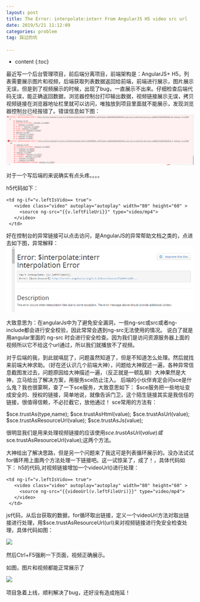 ```yaml
---
layout: post
title: The Error: interpolate:interr From AngularJS H5 video src url
date: 2019/5/21 11:12:09 
categories: problem
tag: 踩过的坑

---
```



* content
{:toc}


最近写一个后台管理项目，前后端分离项目，前端架构是：AngularJS+ H5，列表需要展示图片和视频，后端获取列表数据返回给前端，前端进行展示，图片展示无误，但是到了视频展示的时候，出现了bug，一直展示不出来。仔细检查后端代码无误，能正确返回数据，浏览器控制台打印输出数据，视频链接展示无误，拷贝视频链接在浏览器地址栏里就可以访问，唯独放到项目里面就不能展示，发现浏览器控制台已经报错了。错误信息如下图：
 ![](/styles/images/problem/angularjs_error/0.png)

对于一个写后端的来说确实有点头疼。。。。

h5代码如下：

```
<td ng-if="v.leftIsVido== true">
   <video class="video" autoplay="autoplay" width="80" height="60" >
   	 <source ng-src="{{v.leftFileUri}}" type="video/mp4">
   </video>
 </td>

```

好在控制台的异常链接可以点击访问，是AngularJS的异常帮助文档之类的，点进去如下图，异常解释：
 ![](/styles/images/problem/angularjs_error/1.png)

大致意思为：在angularJs中为了避免安全漏洞，一些ng-src或src或者ng-include都会进行安全校验，因此常常会遇到ng-src无法使用的情况。
说白了就是用angular里面的 ng-src 时会进行安全检查。因为我们是访问资源服务器上面的视频所以它不给这个url通过，所以我们就播放不了视频。

对于后端的我，到此就嗝屁了，问题虽然知道了，但是不知道怎么处理。然后就找来前端大神求助。（好在还认识几个前端大神），问题给大神叙述一遍，各种异常信息截图发过去，问题原因给大神描述一遍，（反正就是一顿乱聊）大神果然是大神，立马给出了解决方案，用服务sce防止注入。
后端的小伙伴肯定会问sce是什么鬼？我也很蒙啊，查了一下sce服务，大致意思如下：
$sce服务把一些地址变成安全的、授权的链接，简单地说，就像告诉门卫，这个陌生链接其实是我信任的链接，很值得信赖，不必拦截它，放他通过！
sce常用的方法有：

$sce.trustAs(type,name);
$sce.trustAsHtml(value);
$sce.trustAsUrl(value);
$sce.trustAsResourceUrl(value);
$sce.trustAsJs(value);

很明显我们是用来处理视频链接的应该使用$sce.trustAsUrl(value)或$sce.trustAsResourceUrl(value);这两个方法。

大神给出了解决思路，但是另一个问题来了我这可是列表循环展示的。没办法试试for循环用上面两个方法处理一下链接吧。这一试惊呆了，成了！，具体代码如下：
h5的代码,对视频链接增加一个videoUrl()进行处理：

```
<td ng-if="v.leftIsVido== true">
   <video class="video" autoplay="autoplay" width="80" height="60" >
   	 <source ng-src="{{videoUrl(v.leftFileUri)}}" type="video/mp4">
   </video>
 </td>

```
js代码，从后台获取的数据，for循环取出链接，定义一个videoUrl方法对取出链接进行处理，用$sce.trustAsResourceUrl(url)来对视频链接进行免安全检查处理，具体代码如图：

 ![](/styles/images/problem/angularjs_error/2.png)


然后Ctrl+F5强刷一下页面，视频正确展示。

如图，图片和视频都能正常展示了

 ![](/styles/images/problem/angularjs_error/3.png)

项目急着上线，顺利解决了bug，还好没有造成拖延！
